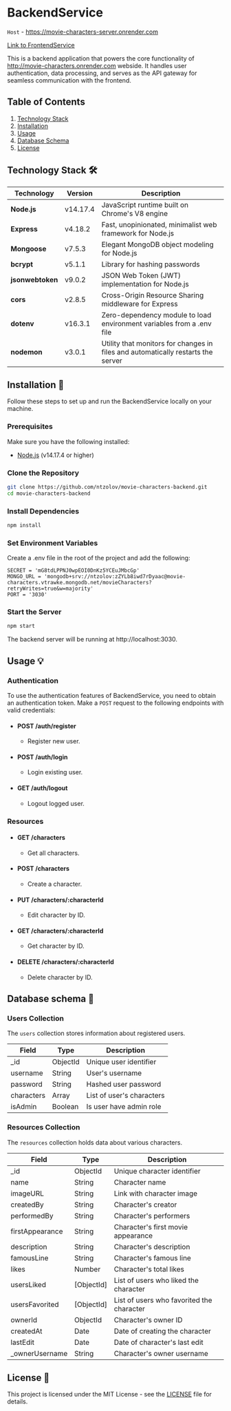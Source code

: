 # BackendService 
`Host` - https://movie-characters-server.onrender.com

[Link to FrontendService](https://github.com/ntzolov/movie-characters-client)

This is a backend application that powers the core functionality of http://movie-characters.onrender.com webside. It handles user authentication, data processing, and serves as the API gateway for seamless communication with the frontend.

## Table of Contents

1. [Technology Stack](#technology-stack)
2. [Installation](#installation)
3. [Usage](#usage)
4. [Database Schema](#database-schema)
5. [License](#license)

## Technology Stack 🛠️ <a name="technology-stack"></a>

| Technology     | Version    | Description                                       |
| -------------- | ---------- | ------------------------------------------------- |
| **Node.js**    | v14.17.4   | JavaScript runtime built on Chrome's V8 engine   |
| **Express**    | v4.18.2    | Fast, unopinionated, minimalist web framework for Node.js |
| **Mongoose**   | v7.5.3     | Elegant MongoDB object modeling for Node.js      |
| **bcrypt**     | v5.1.1     | Library for hashing passwords                     |
| **jsonwebtoken** | v9.0.2   | JSON Web Token (JWT) implementation for Node.js   |
| **cors**       | v2.8.5     | Cross-Origin Resource Sharing middleware for Express |
| **dotenv**     | v16.3.1    | Zero-dependency module to load environment variables from a .env file |
| **nodemon**    | v3.0.1     | Utility that monitors for changes in files and automatically restarts the server |


## Installation 🔽 <a name="installation"></a>

Follow these steps to set up and run the BackendService locally on your machine.

### Prerequisites

Make sure you have the following installed:

- [Node.js](https://nodejs.org/) (v14.17.4 or higher)

### Clone the Repository

```bash
git clone https://github.com/ntzolov/movie-characters-backend.git
cd movie-characters-backend
```

### Install Dependencies

```bash
npm install
```

### Set Environment Variables

Create a .env file in the root of the project and add the following:

```env
SECRET = 'mG8tdLPPNJ0wpEOI0DnKz5YCEuJMbcGp'
MONGO_URL = 'mongodb+srv://ntzolov:zZYLb8iwd7rDyaac@movie-characters.vtrawke.mongodb.net/movieCharacters?retryWrites=true&w=majority'
PORT = '3030'
```

### Start the Server

```bash
npm start
```

The backend server will be running at http://localhost:3030.

## Usage 💡 <a name="usage"></a>

### Authentication

To use the authentication features of BackendService, you need to obtain an authentication token. Make a `POST` request to the following endpoints with valid credentials:

- #### POST /auth/register
  - Register new user.
- #### POST /auth/login
  - Login existing user.
- #### GET /auth/logout
  - Logout logged user.

### Resources

- #### GET /characters
  - Get all characters.
- #### POST /characters
  - Create a character.
- #### PUT /characters/:characterId
  - Edit character by ID.
- #### GET /characters/:characterId
  - Get character by ID.
- ####  DELETE /characters/:characterId
  - Delete character by ID.

## Database schema 📃 <a name="database-schema"></a>

### Users Collection

The `users` collection stores information about registered users.

| Field       | Type     | Description               |
|-------------|----------|---------------------------|
| _id         | ObjectId | Unique user identifier    |
| username    | String   | User's username           |
| password    | String   | Hashed user password      |
| characters  | Array    | List of user's characters |
| isAdmin     | Boolean  | Is user have admin role   |

### Resources Collection

The `resources` collection holds data about various characters.

| Field       | Type     | Description               |
|-------------|----------|---------------------------|
| _id         | ObjectId | Unique character identifier|
| name        | String   | Character name             |
| imageURL    | String   | Link with character image |
| createdBy   | String   | Character's creator       |
| performedBy | String   | Character's performers    |
| firstAppearance | String   | Character's first movie appearance |
| description | String   | Character's description   |
| famousLine  | String   | Character's famous line   |
| likes       | Number   | Character's total likes   |
| usersLiked  | [ObjectId] | List of users who liked the character |
| usersFavorited | [ObjectId] | List of users who favorited the character |
| ownerId     | ObjectId | Character's owner ID      |
| createdAt   | Date     | Date of creating the character |
| lastEdit    | Date     | Date of character's last edit |
| _ownerUsername | String   | Character's owner username |

## License 📝 <a name="license"></a>

This project is licensed under the MIT License - see the [LICENSE](LICENSE) file for details.
